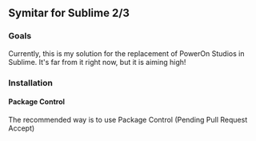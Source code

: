 ## Symitar for Sublime 2/3

### Goals
Currently, this is my solution for the replacement of PowerOn Studios in Sublime. It's far from it right now, but it is aiming high!

### Installation

#### Package Control
The recommended way is to use Package Control (Pending Pull Request Accept)

